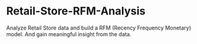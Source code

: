 # Retail-Store-RFM-Analysis
Analyze Retail Store data and build a RFM (Recency Frequency Monetary) model. And gain meaningful insight from the data.
